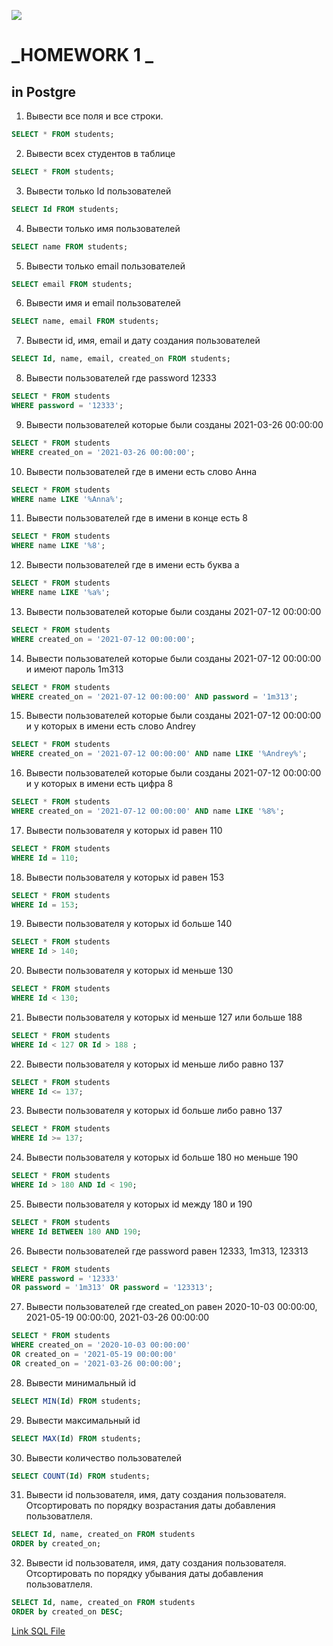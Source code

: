 ![](https://timeweb.com/ru/community/article/6a/6aec84e99f708bc438b913c3089e18ae.png)

# _HOMEWORK 1 _
## in Postgre

 1.  Вывести все поля и все строки.
```sql
SELECT * FROM students;
```
2. Вывести всех студентов в таблице
```sql
SELECT * FROM students;
```
 3. Вывести только Id пользователей
```sql
SELECT Id FROM students;
```
 4. Вывести только имя пользователей
```sql
SELECT name FROM students;
```
5. Вывести только email пользователей
```sql
SELECT email FROM students;
```
6. Вывести имя и email пользователей
```sql
SELECT name, email FROM students;
```
7. Вывести id, имя, email и дату создания пользователей
```sql
SELECT Id, name, email, created_on FROM students;
```
8. Вывести пользователей где password 12333
```sql
SELECT * FROM students 
WHERE password = '12333';
```
9. Вывести пользователей которые были созданы 2021-03-26 00:00:00 
```sql
SELECT * FROM students 
WHERE created_on = '2021-03-26 00:00:00';
```
10. Вывести пользователей где в имени есть слово Анна
```sql
SELECT * FROM students 
WHERE name LIKE '%Anna%';
```
 11. Вывести пользователей где в имени в конце есть 8
 ```sql
 SELECT * FROM students 
 WHERE name LIKE '%8';
```
12. Вывести пользователей где в имени есть буква а
```sql
SELECT * FROM students 
WHERE name LIKE '%a%';
```
13. Вывести пользователей которые были созданы 2021-07-12 00:00:00
```sql
SELECT * FROM students 
WHERE created_on = '2021-07-12 00:00:00';
```
14. Вывести пользователей которые были созданы 2021-07-12 00:00:00 и имеют пароль 1m313
```sql
SELECT * FROM students 
WHERE created_on = '2021-07-12 00:00:00' AND password = '1m313';
```
15. Вывести пользователей которые были созданы 2021-07-12 00:00:00 и у которых в имени есть слово Andrey
```sql
SELECT * FROM students 
WHERE created_on = '2021-07-12 00:00:00' AND name LIKE '%Andrey%';
```
 16. Вывести пользователей которые были созданы 2021-07-12 00:00:00 и у которых в имени есть цифра 8
```sql
SELECT * FROM students 
WHERE created_on = '2021-07-12 00:00:00' AND name LIKE '%8%';
```
 17. Вывести пользователя у которых id равен 110
```sql
SELECT * FROM students 
WHERE Id = 110;
```
 18. Вывести пользователя у которых id равен 153
```sql
SELECT * FROM students 
WHERE Id = 153;
```
19. Вывести пользователя у которых id больше 140
```sql
SELECT * FROM students 
WHERE Id > 140;
```
20. Вывести пользователя у которых id меньше 130
```sql
SELECT * FROM students 
WHERE Id < 130;
```
21. Вывести пользователя у которых id меньше 127 или больше 188
```sql
SELECT * FROM students 
WHERE Id < 127 OR Id > 188 ;
```
 22. Вывести пользователя у которых id меньше либо равно 137
```sql
SELECT * FROM students 
WHERE Id <= 137;
```
 23. Вывести пользователя у которых id больше либо равно 137
```sql
SELECT * FROM students 
WHERE Id >= 137;
```
24. Вывести пользователя у которых id больше 180 но меньше 190
```sql
SELECT * FROM students 
WHERE Id > 180 AND Id < 190;
```
 25. Вывести пользователя у которых id между 180 и 190
```sql
SELECT * FROM students 
WHERE Id BETWEEN 180 AND 190;
```
26. Вывести пользователей где password равен 12333, 1m313, 123313
```sql
SELECT * FROM students 
WHERE password = '12333' 
OR password = '1m313' OR password = '123313';
```
27. Вывести пользователей где created_on равен 2020-10-03 00:00:00, 2021-05-19 00:00:00, 2021-03-26 00:00:00
```sql
SELECT * FROM students 
WHERE created_on = '2020-10-03 00:00:00' 
OR created_on = '2021-05-19 00:00:00' 
OR created_on = '2021-03-26 00:00:00';
```
28. Вывести минимальный id
```sql
SELECT MIN(Id) FROM students;
```
 29. Вывести максимальный id
```sql
SELECT MAX(Id) FROM students;
```
 30. Вывести количество пользователей
```sql
SELECT COUNT(Id) FROM students;
```
 31. Вывести id пользователя, имя, дату создания пользователя. Отсортировать по порядку возрастания даты добавления пользоватлеля.
```sql
SELECT Id, name, created_on FROM students
ORDER by created_on;
```
32. Вывести id пользователя, имя, дату создания пользователя. Отсортировать по порядку убывания даты добавления пользоватлеля.
```sql
SELECT Id, name, created_on FROM students
ORDER by created_on DESC;
```
[Link SQL File](https://github.com/Gordmick/HOMEWORKS_Course_V_Ksendzov/blob/main/SQL/HW_1_.sql)

